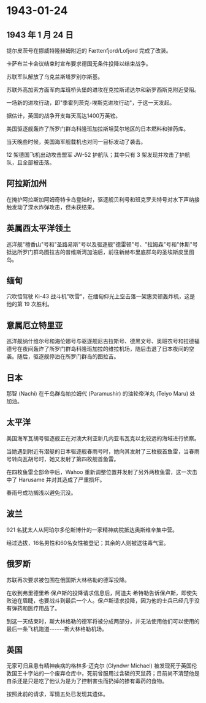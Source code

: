 # 1943-01-24

## 1943 年 1 月 24 日

提尔皮茨号在挪威特隆赫姆附近的 Fættenfjord/Lofjord 完成了改装。

卡萨布兰卡会议结束时宣布要求德国无条件投降以结束战争。

苏联军队解放了乌克兰斯塔罗别尔斯基。

苏联外高加索方面军向库班桥头堡的进攻在克拉斯诺达尔和新罗西斯克附近受阻。

一场新的进攻行动，即"季霍列茨克-埃斯克进攻行动"，于这一天发起。

据估计，英国的战争开支每天高达1400万英镑。

美国驱逐舰轰炸了所罗门群岛科隆班加拉斯坦莫尔地区的日本燃料和弹药库。

当天晚些时候，美国海军舰载机也对同一目标发动了袭击。

12 架德国飞机出动攻击盟军 JW-52 护航队；其中只有 3
架发现并攻击了护航队，且全部被击落。

## 阿拉斯加州

在掩护阿拉斯加阿姆奇特卡岛登陆时，驱逐舰贝利号和班克罗夫特号对水下声纳接触发动了深水炸弹攻击，但未获结果。

## 英属西太平洋领土

巡洋舰"檀香山"号和"圣路易斯"号以及驱逐舰"德雷顿"号、"拉姆森"号和"休斯"号抵达所罗门群岛图拉吉的普维斯湾加油后，前往新赫布里底群岛的圣埃斯皮里图岛。

## 缅甸

穴吹悟驾驶 Ki-43
战斗机"吹雪"，在缅甸仰光上空击落一架惠灵顿轰炸机，这是他的第 19 次胜利。

## 意属厄立特里亚

巡洋舰纳什维尔号和海伦娜号与驱逐舰尼古拉斯号、德黑文号、奥班农号和拉德福德号在夜间轰炸了所罗门群岛科隆班加拉的维拉机场，随后击退了日本夜间的空袭。随后，驱逐舰停泊在所罗门群岛的图拉吉。

## 日本

那智 (Nachi) 在千岛群岛帕拉姆代 (Paramushir) 的油轮帝洋丸 (Teiyo Maru)
处加油。

## 太平洋

美国海军瓦胡号驱逐舰正在对澳大利亚新几内亚韦瓦克以北较远的海域进行侦察。

当她遇到附近有潜艇的日本驱逐舰春雨号时，她向其发射了三枚舰首鱼雷，当春雨号转向瓦胡号时，她又发射了第四枚舰首鱼雷。

在四枚鱼雷全部命中后，Wahoo
重新调整位置并发射了另外两枚鱼雷，这一次击中了 Harusame
并对其造成了严重损坏。

春雨号成功搁浅以避免沉没。

## 波兰

921 名犹太人从阿珀尔多伦斯博什的一家精神病院抵达奥斯维辛集中营。

经过选拔，16名男性和60名女性被登记；其余的人则被送往毒气室。

## 俄罗斯

苏联再次要求被包围在俄国斯大林格勒的德军投降。

在收到弗里德里希·保卢斯的投降请求信息后，阿道夫·希特勒告诉保卢斯，即使失败迫在眉睫，也要战斗到最后一个人。保卢斯请求投降，因为他的士兵已经几乎没有弹药和医疗用品了。

到这一天结束时，斯大林格勒的德军将被分成两部分，并无法使用他们可以使用的最后一条飞机跑道------斯大林格勒机场。

## 英国

无家可归且患有精神疾病的格林多·迈克尔 (Glyndwr Michael)
被发现死于英国伦敦国王十字站的一个废弃仓库中，死前曾服用过含磷的灭鼠药；目前尚不清楚他是自杀还是只是吃了他认为是为了控制害虫而扔掉的掺有毒药的食物。

按照此前的请求，军情五处已发现其遗体。

